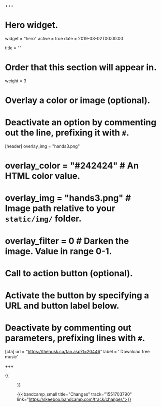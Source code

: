 +++
# Hero widget.
widget = "hero"
active = true
date = 2019-03-02T00:00:00

title = ""

# Order that this section will appear in.
weight = 3

# Overlay a color or image (optional).
#   Deactivate an option by commenting out the line, prefixing it with `#`.
[header]
overlay_img = "hands3.png"
#  overlay_color = "#242424"  # An HTML color value.
#  overlay_img = "hands3.png"  # Image path relative to your `static/img/` folder.
#  overlay_filter = 0  # Darken the image. Value in range 0-1.

# Call to action button (optional).
#   Activate the button by specifying a URL and button label below.
#   Deactivate by commenting out parameters, prefixing lines with `#`.

[cta]
url = "https://thehusk.ca/fan.asp?t=20446"
label = '<i class="fas fa-envelope"></i> Download free music'

+++


{{<figure src="/img/covers/Changes.jpg" width="320" link="https://distrokid.com/hyperfollow/skeeboo/changes" target="_blank">}}

{{<bandcamp_small title="Changes" track="1551703790" link="https://skeeboo.bandcamp.com/track/changes">}}